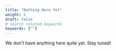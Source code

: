 ```yaml
---
title: "Nothing Here Yet"
weight: 5
draft: false
# search related keywords
keywords: [""]
---
```


We don't have anything here quite yet. Stay tuned!